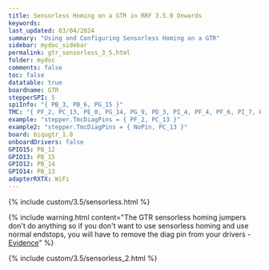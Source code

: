 ```yaml
---
title: Sensorless Homing on a GTR in RRF 3.5.0 Onwards
keywords: 
last_updated: 03/04/2024
summary: "Using and Configuring Sensorless Homing on a GTR"
sidebar: mydoc_sidebar
permalink: gtr_sensorless_3_5.html
folder: mydoc
comments: false
toc: false
datatable: true
boardname: GTR
stepperSPI: 5
spiInfo: "{ PB_3, PB_6, PG_15 }"
TMC: "{ PF_2, PC_13, PE_0, PG_14, PG_9, PD_3, PI_4, PF_4, PF_6, PI_7, PF_12 }"
example: "stepper.TmcDiagPins = { PF_2, PC_13 }"
example2: "stepper.TmcDiagPins = { NoPin, PC_13 }"
board: biqugtr_1.0
onboardDrivers: false
GPIO15: PB_12
GPIO13: PB_15
GPIO12: PB_14
GPIO14: PB_13
adapterRXTX: WiFi
---
```


{% include custom/3.5/sensorless.html %}

{% include warning.html content="The GTR sensorless homing jumpers don't do anything so if you don't want to use sensorless homing and use normal endstops, you will have to remove the diag pin from your drivers - [Evidence](https://github.com/bigtreetech/BIGTREETECH-GTR-V1.0/issues/12)" %}

{% include custom/3.5/sensorless_2.html %}
